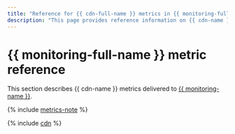 ```yaml
---
title: "Reference for {{ cdn-full-name }} metrics in {{ monitoring-full-name }}"
description: "This page provides reference information on {{ cdn-name }} metrics delivered to {{ monitoring-full-name }}."
---
```


# {{ monitoring-full-name }} metric reference

This section describes {{ cdn-name }} metrics delivered to [{{ monitoring-name }}](../monitoring/).

{% include [metrics-note](../_includes/cdn/metrics-note.md) %}

{% include [cdn](../_includes/monitoring/metrics-ref/cdn.md) %}